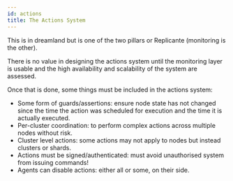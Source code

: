 ```yaml
---
id: actions
title: The Actions System
---
```


This is in dreamland but is one of the two pillars or Replicante (monitoring is the other).

There is no value in designing the actions system until the monitoring layer is usable
and the high availability and scalability of the system are assessed.

Once that is done, some things must be included in the actions system:

  * Some form of guards/assertions: ensure node state has not changed since the time the action
    was scheduled for execution and the time it is actually executed.
  * Per-cluster coordination: to perform complex actions across multiple nodes without risk.
  * Cluster level actions: some actions may not apply to nodes but instead clusters or shards.
  * Actions must be signed/authenticated: must avoid unauthorised system from issuing commands!
  * Agents can disable actions: either all or some, on their side.
